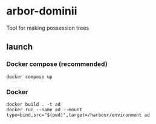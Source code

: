# arbor-dominii
Tool for making possession trees

## launch 

### Docker compose (recommended)

```shell
docker compose up
```

### Docker

```shell
docker build . -t ad
docker run --name ad --mount type=bind,src="$(pwd)",target=/harbour/environment ad
```
